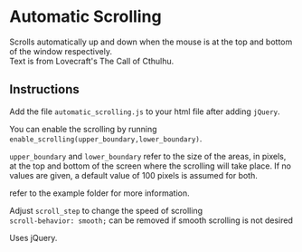# Automatic Scrolling
Scrolls automatically up and down when the mouse is at the top and bottom of the window respectively.  
Text is from Lovecraft's The Call of Cthulhu.  
  
## Instructions
Add the file `automatic_scrolling.js` to your html file after adding `jQuery`.

You can enable the scrolling by running `enable_scrolling(upper_boundary,lower_boundary)`.


`upper_boundary` and `lower_boundary` refer to the size of the areas, in pixels, at the top and bottom of the screen where the scrolling will take place. If no values are given, a default value of 100 pixels is assumed for both.

refer to the example folder for more information.

Adjust `scroll_step` to change the speed of scrolling  
`scroll-behavior: smooth;` can be removed if smooth scrolling is not desired  
  
Uses jQuery.
